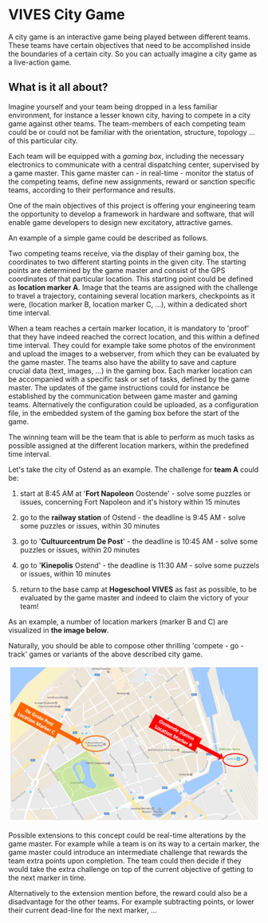 # VIVES City Game

A city game is an interactive game being played between different teams. These teams have certain objectives that need to be accomplished inside the boundaries of a certain city. So you can actually imagine a city game as a live-action game.

## What is it all about?

Imagine yourself and your team being dropped in a less familiar environment, for instance a lesser known city, having to compete in a city game against other teams. The team-members of each competing team could be or could not be familiar with the orientation, structure, topology ... of this particular city.

Each team will be equipped with a _gaming box_, including the necessary electronics to communicate with a central dispatching center, supervised by a game master. This game master can - in real-time - monitor the status of the competing teams, define new assignments, reward or sanction specific teams, according to their performance and results.

One of the main objectives of this project is offering your engineering team the opportunity to develop a framework in hardware and software, that will enable game developers to design new excitatory, attractive games.

An example of a simple game could be described as follows.

Two competing teams receive, via  the display of their gaming box, the coordinates to two different starting points in the given city. The starting points are determined by the game master and consist of the GPS coordinates of that particular location. This starting point could be defined as **location marker A**. Image that the teams are assigned with the challenge to travel a trajectory, containing several location markers, checkpoints as it were, \(location marker B, location marker C, ...\), within a dedicated short time interval.

When a team reaches a certain marker location, it is mandatory to 'proof' that they have indeed reached the correct location, and this within a defined time interval. They could for example take some photos of the environment and upload the images to a webserver, from which they can be evaluated by the game master. The teams also have the ability to save and capture crucial data \(text, images, ...\) in the gaming box. Each marker location can be accompanied with a specific task or set of tasks, defined by the game master. The updates of the game instructions could for instance be established by the communication between game master and gaming teams. Alternatively the configuration could be uploaded, as a configuration file, in the embedded system of the gaming box before the start of the game.

The winning team will be the team that is able to perform as much tasks as possible assigned at the different location markers, within the predefined time interval.

Let's take the city of Ostend as an example. The challenge for **team A** could be:

1. start at 8:45 AM at  '**Fort Napoleon** Oostende' - solve some puzzles or issues, concerning Fort Napoleon and it's history within 15 minutes
2. go to the **railway station** of Ostend - the deadline is 9:45 AM - solve some puzzles or issues, within 30 minutes

3. go to '**Cultuurcentrum De Post**' - the deadline is 10:45 AM - solve some puzzles or issues, within 20 minutes

4. go to '**Kinepolis** Ostend' - the deadline is 11:30 AM - solve some puzzels or issues, within 10 minutes

5. return to the base camp at **Hogeschool VIVES** as fast as possible, to be evaluated by the game master and indeed to claim the victory of your team!

As an example, a number of location markers \(marker B and C\) are visualized in **the image below**.

Naturally, you should be able to compose other thrilling 'compete - go - track' games or variants of the above described city game.

![VIVES City Game in Ostend](/assets/Oostende_city_game_map.PNG)

Possible extensions to this concept could be real-time alterations by the game master. For example while a team is on its way to a certain marker, the game master could introduce an intermediate challenge that rewards the team extra points upon completion. The team could then decide if they would take the extra challenge on top of the current objective of getting to the next marker in time.

Alternatively to the extension mention before, the reward could also be a disadvantage for the other teams. For example subtracting points, or lower their current dead-line for the next marker, ...

